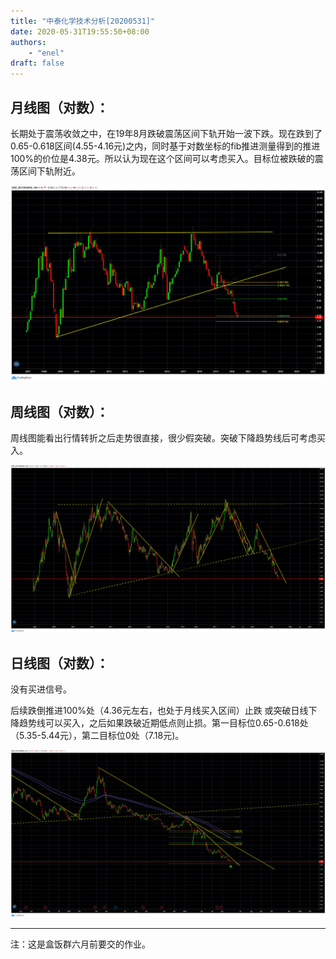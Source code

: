 ```yaml
---
title: "中泰化学技术分析[20200531]"
date: 2020-05-31T19:55:50+08:00
authors:
    - "enel"
draft: false
---
```

## 月线图（对数）：

长期处于震荡收敛之中，在19年8月跌破震荡区间下轨开始一波下跌。现在跌到了 0.65-0.618区间(4.55-4.16元)之内，同时基于对数坐标的fib推进测量得到的推进100%的价位是4.38元。所以认为现在这个区间可以考虑买入。目标位被跌破的震荡区间下轨附近。

![月线（对数）](/img/2020-05-31-中泰化学月线.webp)

## 周线图（对数）：

周线图能看出行情转折之后走势很直接，很少假突破。突破下降趋势线后可考虑买入。

![周线（对数）](/img/2020-05-31-中泰化学周线.webp)

## 日线图（对数）：

没有买进信号。

后续跌倒推进100%处（4.36元左右，也处于月线买入区间）止跌 或突破日线下降趋势线可以买入，之后如果跌破近期低点则止损。第一目标位0.65-0.618处（5.35-5.44元），第二目标位0处（7.18元)。

![日线（对数）](/img/2020-05-31-中泰化学日线.webp)

---
注：这是盒饭群六月前要交的作业。
